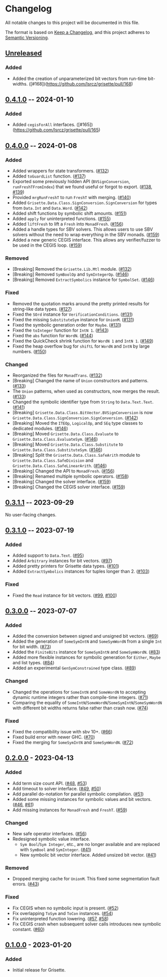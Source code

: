 # Changelog

All notable changes to this project will be documented in this file.

The format is based on [Keep a Changelog](https://keepachangelog.com/en/1.0.0/),
and this project adheres to [Semantic Versioning](https://semver.org/spec/v2.0.0.html).

## [Unreleased]

### Added

- Added the creation of unparameterized bit vectors from run-time bit-widths. ([#168])(https://github.com/lsrcz/grisette/pull/168)

## [0.4.1.0] -- 2024-01-10

### Added

- Added `cegisForAll` interfaces. ([#165])(https://github.com/lsrcz/grisette/pull/165)

## [0.4.0.0] -- 2024-01-08

### Added

- Added wrappers for state transformers. ([#132](https://github.com/lsrcz/grisette/pull/132))
- Added `toGuardList` function. ([#137](https://github.com/lsrcz/grisette/pull/137))
- Exported some previously hidden API (`BVSignConversion`, `runFreshTFromIndex`) that we found useful or forgot to export. ([#138](https://github.com/lsrcz/grisette/pull/138), [#139](https://github.com/lsrcz/grisette/pull/139))
- Provided `mrgRunFreshT` to run `FreshT` with merging. ([#140](https://github.com/lsrcz/grisette/pull/140))
- Added `Grisette.Data.Class.SignConversion.SignConversion` for types from `Data.Int` and `Data.Word`. ([#142](https://github.com/lsrcz/grisette/pull/142))
- Added shift functions by symbolic shift amounts. ([#151](https://github.com/lsrcz/grisette/pull/151))
- Added `apply` for uninterpreted functions. ([#155](https://github.com/lsrcz/grisette/pull/155))
- Added `liftFresh` to lift a `Fresh` into `MonadFresh`. ([#156](https://github.com/lsrcz/grisette/pull/156))
- Added a handle types for SBV solvers. This allows users to use SBV solvers without the need to wrap everything in the SBV monads. ([#159](https://github.com/lsrcz/grisette/pull/159))
- Added a new generic CEGIS interface. This allows any verifier/fuzzer to be used in the CEGIS loop. ([#159](https://github.com/lsrcz/grisette/pull/159))

### Removed

- [Breaking] Removed the `Grisette.Lib.Mtl` module. ([#132](https://github.com/lsrcz/grisette/pull/132))
- [Breaking] Removed `SymBoolOp` and `SymIntegerOp`. ([#146](https://github.com/lsrcz/grisette/pull/146))
- [Breaking] Removed `ExtractSymbolics` instance for `SymbolSet`. ([#146](https://github.com/lsrcz/grisette/pull/146))

### Fixed

- Removed the quotation marks around the pretty printed results for string-like data types. ([#127](https://github.com/lsrcz/grisette/pull/127))
- Fixed the `SOrd` instance for `VerificationConditions`. ([#131](https://github.com/lsrcz/grisette/pull/131))
- Fixed the missing `SubstituteSym` instance for `UnionM`. ([#131](https://github.com/lsrcz/grisette/pull/131))
- Fixed the symbolic generation order for `Maybe`. ([#131](https://github.com/lsrcz/grisette/pull/131))
- Fixed the `toInteger` function for `IntN 1`. ([#143](https://github.com/lsrcz/grisette/pull/143))
- Fixed the `abs` function for `WordN`. ([#144](https://github.com/lsrcz/grisette/pull/143))
- Fixed the QuickCheck shrink function for `WordN 1` and `IntN 1`. ([#149](https://github.com/lsrcz/grisette/pull/149))
- Fixed the heap overflow bug for `shiftL` for `WordN` and `IntN` by large numbers. ([#150](https://github.com/lsrcz/grisette/pull/150))

### Changed

- Reorganized the files for `MonadTrans`. ([#132](https://github.com/lsrcz/grisette/pull/132))
- [Breaking] Changed the name of `Union` constructors and patterns. ([#133](https://github.com/lsrcz/grisette/pull/133))
- The `Union` patterns, when used as constructors, now merges the result. ([#133](https://github.com/lsrcz/grisette/pull/133))
- Changed the symbolic identifier type from `String` to `Data.Text.Text`. ([#141](https://github.com/lsrcz/grisette/pull/141))
- [Breaking] `Grisette.Data.Class.BitVector.BVSignConversion` is now `Grisette.Data.Class.SignConversion.SignConversion`. ([#142](https://github.com/lsrcz/grisette/pull/142))
- [Breaking] Moved the `ITEOp`, `LogicalOp`, and `SEq` type classes to dedicated modules. ([#146](https://github.com/lsrcz/grisette/pull/146))
- [Breaking] Moved `Grisette.Data.Class.Evaluate` to `Grisette.Data.Class.EvaluateSym`. ([#146](https://github.com/lsrcz/grisette/pull/146))
- [Breaking] Moved `Grisette.Data.Class.Substitute` to `Grisette.Data.Class.SubstituteSym`. ([#146](https://github.com/lsrcz/grisette/pull/146))
- [Breaking] Split the `Grisette.Data.Class.SafeArith` module to `Grisette.Data.Class.SafeDivision` and `Grisette.Data.Class.SafeLinearArith`. ([#146](https://github.com/lsrcz/grisette/pull/146))
- [Breaking] Changed the API to `MonadFresh`. ([#156](https://github.com/lsrcz/grisette/pull/156))
- [Breaking] Renamed multiple symbolic operators. ([#158](https://github.com/lsrcz/grisette/pull/158))
- [Breaking] Changed the solver interface. ([#159](https://github.com/lsrcz/grisette/pull/159))
- [Breaking] Changed the CEGIS solver interface. ([#159](https://github.com/lsrcz/grisette/pull/159))

## [0.3.1.1] -- 2023-09-29

No user-facing changes.

## [0.3.1.0] -- 2023-07-19

### Added

- Added support to `Data.Text`. ([#95](https://github.com/lsrcz/grisette/pull/95))
- Added `Arbitrary` instances for bit vectors. ([#97](https://github.com/lsrcz/grisette/pull/97))
- Added pretty printers for Grisette data types. ([#101](https://github.com/lsrcz/grisette/pull/101))
- Added `ExtractSymbolics` instances for tuples longer than 2. ([#103](https://github.com/lsrcz/grisette/pull/103))

### Fixed

- Fixed the `Read` instance for bit vectors. ([#99](https://github.com/lsrcz/grisette/pull/99), [#100](https://github.com/lsrcz/grisette/pull/100))

## [0.3.0.0] -- 2023-07-07

### Added

- Added the conversion between signed and unsigned bit vectors. ([#69](https://github.com/lsrcz/grisette/pull/69))
- Added the generation of `SomeSymIntN` and `SomeSymWordN` from a single `Int` for bit width. ([#73](https://github.com/lsrcz/grisette/pull/73))
- Added the `FiniteBits` instance for `SomeSymIntN` and `SomeSymWordN`. ([#83](https://github.com/lsrcz/grisette/pull/83))
- Added more flexible instances for symbolic generation for `Either`, `Maybe` and list types. ([#84](https://github.com/lsrcz/grisette/pull/84))
- Added an experimental `GenSymConstrained` type class. ([#89](https://github.com/lsrcz/grisette/pull/89))

### Changed

- Changed the operations for `SomeIntN` and `SomeWordN` to accepting dynamic runtime integers rather than compile-time integers. ([#71](https://github.com/lsrcz/grisette/pull/71))
- Comparing the equality of `SomeIntN`/`SomeWordN`/`SomeSymIntN`/`SomeSymWordN` with different bit widths returns false rather than crash now. ([#74](https://github.com/lsrcz/grisette/pull/74))

### Fixed

- Fixed the compatibility issue with sbv 10+. ([#66](https://github.com/lsrcz/grisette/pull/66))
- Fixed build error with newer GHC. ([#70](https://github.com/lsrcz/grisette/pull/70))
- Fixed the merging for `SomeSymIntN` and `SomeSymWordN`. ([#72](https://github.com/lsrcz/grisette/pull/72))

## [0.2.0.0] - 2023-04-13

### Added

- Add term size count API. ([#48](https://github.com/lsrcz/grisette/pull/48), [#53](https://github.com/lsrcz/grisette/pull/53))
- Add timeout to solver interface. ([#49](https://github.com/lsrcz/grisette/pull/49), [#50](https://github.com/lsrcz/grisette/pull/50))
- Add parallel do-notation for parallel symbolic compilation. ([#51](https://github.com/lsrcz/grisette/pull/51))
- Added some missing instances for symbolic values and bit vectors. ([#46](https://github.com/lsrcz/grisette/pull/46), [#61](https://github.com/lsrcz/grisette/pull/61))
- Add missing instances for `MonadFresh` and `FreshT`. ([#59](https://github.com/lsrcz/grisette/pull/59))

### Changed

- New safe operator interfaces. ([#56](https://github.com/lsrcz/grisette/pull/56))
- Redesigned symbolic value interface.
  - `Sym Bool`/`Sym Integer`, etc., are no longer available and are replaced with `SymBool` and `SymInteger`. ([#41](https://github.com/lsrcz/grisette/pull/41))
  - New symbolic bit vector interface. Added unsized bit vector. ([#41](https://github.com/lsrcz/grisette/pull/41))

### Removed

- Dropped merging cache for `UnionM`. This fixed some segmentation fault errors. ([#43](https://github.com/lsrcz/grisette/pull/43))

### Fixed

- Fix CEGIS when no symbolic input is present. ([#52](https://github.com/lsrcz/grisette/pull/52))
- Fix overlapping `ToSym` and `ToCon` instances. ([#54](https://github.com/lsrcz/grisette/pull/54))
- Fix uninterpreted function lowering. ([#57](https://github.com/lsrcz/grisette/pull/57), [#58](https://github.com/lsrcz/grisette/pull/58))
- Fix CEGIS crash when subsequent solver calls introduces new symbolic constant. ([#60](https://github.com/lsrcz/grisette/pull/60))

## [0.1.0.0] - 2023-01-20

### Added

- Initial release for Grisette.

[Unreleased]: https://github.com/lsrcz/grisette/compare/v0.4.1.0...HEAD
[0.4.1.0]: https://github.com/lsrcz/grisette/compare/v0.4.1.0...v0.4.0.0
[0.4.0.0]: https://github.com/lsrcz/grisette/compare/v0.4.0.0...v0.3.1.0
[0.3.1.1]: https://github.com/lsrcz/grisette/compare/v0.3.1.0...v0.3.1.1
[0.3.1.0]: https://github.com/lsrcz/grisette/compare/v0.3.0.0...v0.3.1.0
[0.3.0.0]: https://github.com/lsrcz/grisette/compare/v0.2.0.0...v0.3.0.0
[0.2.0.0]: https://github.com/lsrcz/grisette/compare/v0.1.0.0...v0.2.0.0
[0.1.0.0]: https://github.com/lsrcz/grisette/tree/v0.1.0.0
